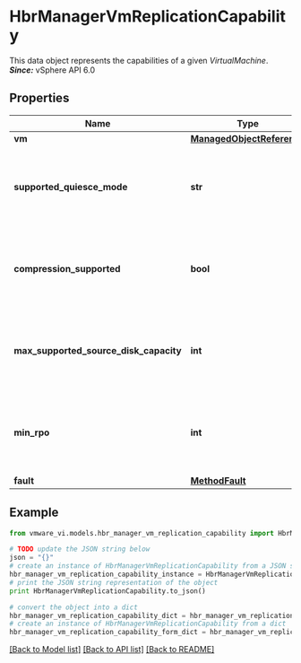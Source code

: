 # HbrManagerVmReplicationCapability

This data object represents the capabilities of a given *VirtualMachine*.  ***Since:*** vSphere API 6.0 

## Properties
Name | Type | Description | Notes
------------ | ------------- | ------------- | -------------
**vm** | [**ManagedObjectReference**](ManagedObjectReference.md) |  | 
**supported_quiesce_mode** | **str** | A string representing the current *QuiesceMode_enum* of the virtual machine.  ***Since:*** vSphere API 6.0  | 
**compression_supported** | **bool** | Flag indicating compression support on the host on which this virtual machine is running.  ***Since:*** vSphere API 6.0  | 
**max_supported_source_disk_capacity** | **int** | Maximum disk size supported (in bytes) on the host on which this virtual machine is running.  ***Since:*** vSphere API 6.0  | 
**min_rpo** | **int** | Minimum rpo supported (in minutes) on the host on which this virtual machine is running.  ***Since:*** vSphere API 6.0  | [optional] 
**fault** | [**MethodFault**](MethodFault.md) |  | [optional] 

## Example

```python
from vmware_vi.models.hbr_manager_vm_replication_capability import HbrManagerVmReplicationCapability

# TODO update the JSON string below
json = "{}"
# create an instance of HbrManagerVmReplicationCapability from a JSON string
hbr_manager_vm_replication_capability_instance = HbrManagerVmReplicationCapability.from_json(json)
# print the JSON string representation of the object
print HbrManagerVmReplicationCapability.to_json()

# convert the object into a dict
hbr_manager_vm_replication_capability_dict = hbr_manager_vm_replication_capability_instance.to_dict()
# create an instance of HbrManagerVmReplicationCapability from a dict
hbr_manager_vm_replication_capability_form_dict = hbr_manager_vm_replication_capability.from_dict(hbr_manager_vm_replication_capability_dict)
```
[[Back to Model list]](../README.md#documentation-for-models) [[Back to API list]](../README.md#documentation-for-api-endpoints) [[Back to README]](../README.md)


